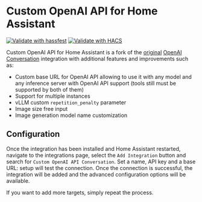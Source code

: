 # Custom OpenAI API for Home Assistant

[![Validate with hassfest](https://github.com/hekmon/ha-openaicust/actions/workflows/hassfest.yaml/badge.svg)](https://github.com/hekmon/ha-openaicust/actions/workflows/hassfest.yaml)
[![Validate with HACS](https://github.com/hekmon/ha-openaicust/actions/workflows/hacs.yaml/badge.svg)](https://github.com/hekmon/ha-openaicust/actions/workflows/hacs.yaml)

Custom OpenAI API for Home Assistant is a fork of the [original](https://github.com/home-assistant/core/tree/2024.12.5/homeassistant/components/openai_conversation) [OpenAI Conversation](https://www.home-assistant.io/integrations/openai_conversation/) integration with additional features and improvements such as:

- Custom base URL for OpenAI API allowing to use it with any model and any inference server with OpenAI API support (tools still must be supported by both of them)
- Support for multiple instances
- vLLM custom `repetition_penalty` parameter
- Image size free input
- Image generation model name customization

## Configuration

Once the integration has been installed and Home Assistant restarted, navigate to the integrations page, select the `Add Integration` button and search for `Custom OpenAI API Conversation`. Set a name, API key and a base URL: setup will test the connection. Once the connection is successful, the integration will be added and the advanced configuration options will be available.

If you want to add more targets, simply repeat the process.
